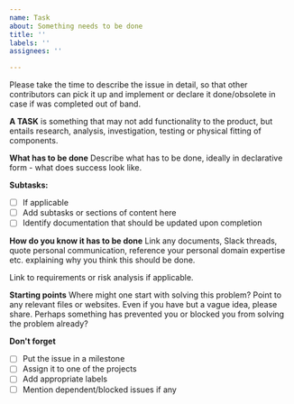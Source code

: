 ```yaml
---
name: Task
about: Something needs to be done
title: ''
labels: ''
assignees: ''

---
```


Please take the time to describe the issue in detail, so that other contributors can pick it up and implement or declare
it done/obsolete in case if was completed out of band.

**A TASK** is something that may not add functionality to the product, but entails research, analysis, investigation,
testing or physical fitting of components.

**What has to be done**
Describe what has to be done, ideally in declarative form - what does success look like.

**Subtasks:**
* [ ] If applicable
* [ ] Add subtasks or sections of content here
* [ ] Identify documentation that should be updated upon completion

**How do you know it has to be done**
Link any documents, Slack threads, quote personal communication, reference your personal domain expertise etc.
explaining why you think this should be done.

Link to requirements or risk analysis if applicable.

**Starting points**
Where might one start with solving this problem? Point to any relevant files or websites. Even if you have but a vague
idea, please share. Perhaps something has prevented you or blocked you from solving the problem already?

**Don't forget**
- [ ] Put the issue in a milestone
- [ ] Assign it to one of the projects
- [ ] Add appropriate labels
- [ ] Mention dependent/blocked issues if any
